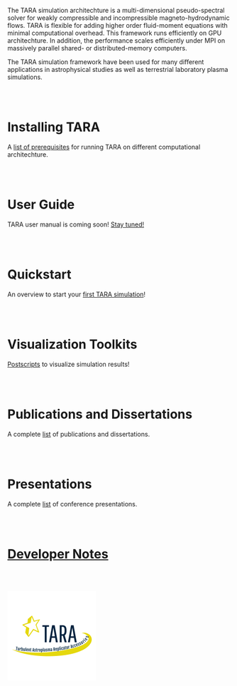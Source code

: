 The TARA simulation architechture is a multi-dimensional pseudo-spectral solver for weakly compressible and incompressible magneto-hydrodynamic flows. TARA is flexible for adding higher order fluid-moment equations with minimal computational overhead. This framework runs efficiently on GPU architechture. In addition, the performance scales efficiently under MPI on massively parallel shared- or distributed-memory computers.

The TARA simulation framework have been used for many different applications in astrophysical studies as well as terrestrial laboratory plasma simulations.

<br/><br/>

# Installing TARA

A [list of prerequisites](prerequisites.md) for running TARA on different computational architechture.

<br/><br/>

# User Guide

TARA user manual is coming soon! [Stay tuned!](documentation.md)

<br/><br/>

# Quickstart

An overview to start your [first TARA simulation](quickstart.md)!

<br/><br/>

# Visualization Toolkits

[Postscripts](visualization.md) to visualize simulation results!

<br/><br/>

# Publications and Dissertations

A complete [list](publications.md) of publications and dissertations.

<br/><br/>

# Presentations

A complete [list](presentations.md) of conference presentations.

<br/><br/>

# [Developer Notes](dev-notes.md)

<br/><br/>

![TARA Logo](/assets/img/logo.png)
<!-- Format: ![Alt Text](url) -->
